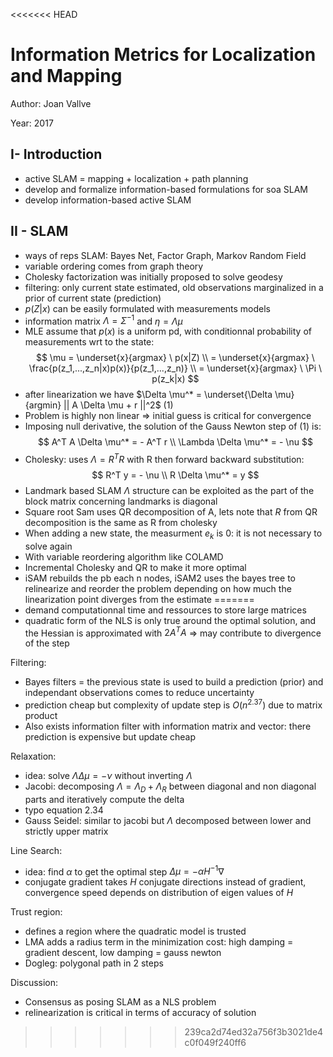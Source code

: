 <<<<<<< HEAD
# Information Metrics for Localization and Mapping

Author: Joan Vallve

Year: 2017

## I- Introduction

* active SLAM = mapping + localization + path planning
* develop and formalize information-based formulations for soa SLAM
* develop information-based active SLAM

## II - SLAM

* ways of reps SLAM: Bayes Net, Factor Graph, Markov Random Field
* variable ordering comes from graph theory
* Cholesky factorization was initially proposed to solve geodesy
* filtering: only current state estimated, old observations marginalized in a prior of current state (prediction)
* $p(Z|x)$ can be easily formulated with measurements models
* information matrix $\Lambda = \Sigma^{-1}$ and $\eta = \Lambda \mu$
* MLE assume that $p(x)$ is a uniform pd, with conditionnal probability of measurements wrt to the state:
$$
\mu = \underset{x}{argmax} \ p(x|Z) \\
= \underset{x}{argmax} \ \frac{p(z_1,...,z_n|x)p(x)}{p(z_1,...,z_n)} \\
= \underset{x}{argmax} \ \Pi \ p(z_k|x)
$$
* after linearization we have $\Delta \mu^* = \underset{\Delta \mu}{argmin} || A \Delta \mu + r ||^2$ (1)
* Problem is highly non linear => initial guess is critical for convergence
* Imposing null derivative, the solution of the Gauss Newton step of (1) is:
$$
A^T A \Delta \mu^* = - A^T r \\
\Lambda \Delta \mu^* = - \nu
$$
* Cholesky: uses $\Lambda = R^T R$ with R then forward backward substitution:
$$
R^T y = - \nu \\
R \Delta \mu^* = y
$$
* Landmark based SLAM $\Lambda$ structure can be exploited as the part of the block matrix concerning landmarks is diagonal
* Square root Sam uses QR decomposition of A, lets note that $R$ from QR decomposition is the same as R from cholesky
* When adding a new state, the measurment $e_k$ is 0: it is not necessary to solve again
* With variable reordering algorithm like COLAMD
* Incremental Cholesky and QR to make it more optimal
* iSAM rebuilds the pb each n nodes, iSAM2 uses the bayes tree to relinearize and reorder the problem depending on how much the linearization point diverges from the estimate
=======
* demand computationnal time and ressources to store large matrices
* quadratic form of the NLS is only true around the optimal solution, and the Hessian is approximated with $2A^TA$ => may contribute to divergence of the step

Filtering:
* Bayes filters = the previous state is used to build a prediction (prior) and independant observations comes to reduce uncertainty
* prediction cheap but complexity of update step is $O(n^{2.37})$ due to matrix product
* Also exists information filter with information matrix and vector: there prediction is expensive but update cheap

Relaxation:
* idea: solve $\Lambda \Delta \mu = - \nu$ without inverting $\Lambda$
* Jacobi: decomposing $\Lambda = \Lambda_D + \Lambda_R$ between diagonal and non diagonal parts and iteratively compute the delta
* typo equation 2.34
* Gauss Seidel: similar to jacobi but $\Lambda$ decomposed between lower and strictly upper matrix

Line Search:
* idea: find $\alpha$ to get the optimal step $\Delta \mu = - \alpha H^{-1} \nabla$
* conjugate gradient takes $H$ conjugate directions instead of gradient, convergence speed depends on distribution of eigen values of $H$

Trust region:
* defines a region where the quadratic model is trusted
* LMA adds a radius term in the minimization cost: high damping = gradient descent, low damping = gauss newton
* Dogleg: polygonal path in 2 steps 

Discussion:
* Consensus as posing SLAM as a NLS problem
* relinearization is critical in terms of accuracy of solution
>>>>>>> 239ca2d74ed32a756f3b3021de4c0f049f240ff6
